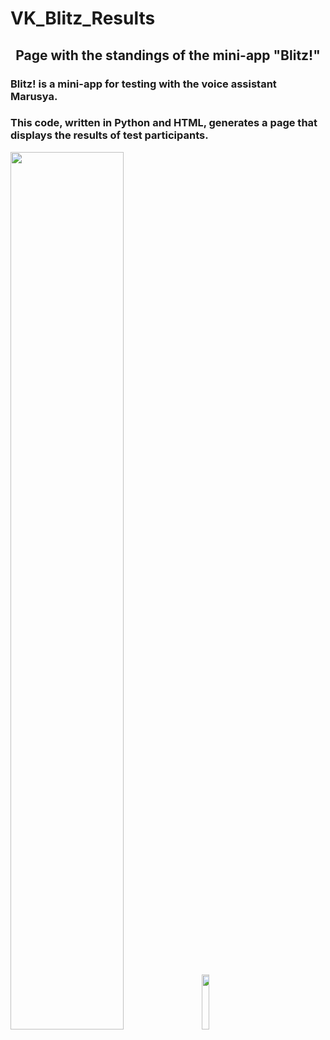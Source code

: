 # VK_Blitz_Results
<h2 align="center">Page with the standings of the mini-app "Blitz!"</h2>
<h3>Blitz! is a mini-app for testing with the voice assistant Marusya.</h3>
<h3>This code, written in Python and HTML, generates a page that displays the results of test participants.</h3>
<div id="screenshots">
<img src="https://user-images.githubusercontent.com/104797558/232177397-003e1f14-20c1-4934-9c26-405aa97fe892.png" width="60%" height="60%">
<img src="https://user-images.githubusercontent.com/104797558/232177261-0b589819-7b88-4719-b11a-d9a0f756e5d2.png" width="15%" height="15%">
</div>
